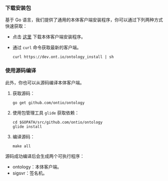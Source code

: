 
### 下载安装包

基于 Go 语言，我们提供了通用的本体客户端安装程序，你可以通过下列两种方式快速获取：

- 点击 [这里](https://github.com/ontio/ontology/releases) 下载本体客户端安装程序。
- 通过 `curl` 命令获取最新的客户端。

  ```shell
  curl https://dev.ont.io/ontology_install | sh
  ```

### 使用源码编译

此外，你也可以从源码编译本体客户端。

1. 获取源码：

   ```shell
   go get github.com/ontio/ontology
   ```

2. 使用包管理工具 `glide` 获取依赖：

   ```shell
   cd $GOPATH/src/github.com/ontio/ontology
   glide install
   ```

3. 编译源码：

   ```shell
   make all
   ```

源码成功编译后会生成两个可执行程序：

- ontology：本体客户端。
- sigsvr：签名机。
